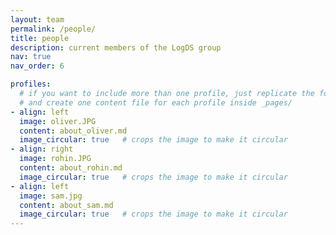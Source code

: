```yaml
---
layout: team
permalink: /people/
title: people
description: current members of the LogDS group
nav: true
nav_order: 6

profiles:
  # if you want to include more than one profile, just replicate the following block
  # and create one content file for each profile inside _pages/
- align: left
  image: oliver.JPG
  content: about_oliver.md
  image_circular: true   # crops the image to make it circular
- align: right
  image: rohin.JPG
  content: about_rohin.md
  image_circular: true   # crops the image to make it circular
- align: left
  image: sam.jpg
  content: about_sam.md
  image_circular: true   # crops the image to make it circular
---
```



